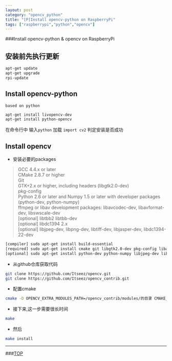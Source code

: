 ```yaml
---
layout: post
category: "opencv_python"
title: "[P]Install opencv-python on RaspberryPi"
tags: ["raspberrypi","python","opencv"]
---
```


<a name="top"></a>
###Install opencv-python & opencv on RaspberryPi



## 安装前先执行更新

```bash
apt-get update
apt-get upgrade
rpi-update
```

## Install opencv-python

`based on python`

```bash
apt-get install livopencv-dev
apt-get install python-opencv
```

在命令行中 输入`python` 加载 `import cv2`  判定安装是否成功


## Install opencv

* 安装必要的packages

> GCC 4.4.x or later  
> CMake 2.8.7 or higher  
> Git  
> GTK+2.x or higher, including headers (libgtk2.0-dev)  
> pkg-config  
> Python 2.6 or later and Numpy 1.5 or later with developer packages (python-dev, python-numpy)  
> ffmpeg or libav development packages: libavcodec-dev, libavformat-dev, libswscale-dev  
> [optional] libtbb2 libtbb-dev  
> [optional] libdc1394 2.x  
> [optional] libjpeg-dev, libpng-dev, libtiff-dev, libjasper-dev, libdc1394-22-dev  

```bash
[compiler] sudo apt-get install build-essential
[required] sudo apt-get install cmake git libgtk2.0-dev pkg-config libavcodec-dev libavformat-dev libswscale-dev
[optional] sudo apt-get install python-dev python-numpy libjpeg-dev libpng-dev libtiff-dev libjasper-dev libdc1394-22-dev
```

* 从github仓库获取代码

```bash
git clone https://github.com/Itseez/opencv.git
git clone https://github.com/Itseez/opencv_contrib.git
```

* 配置cmake

```bash
cmake -D OPENCV_EXTRA_MODULES_PATH=/opencv_contrib/modules/的目录 CMAKE_BUILD_TYPE=Release -D CMAKE_INSTALL_PREFIX=/usr/local ..
```

* 接下来,这一步需要很长时间

```bash
make
```

* 然后

```bash
make install
```



- - - 

###[TOP](#top)
